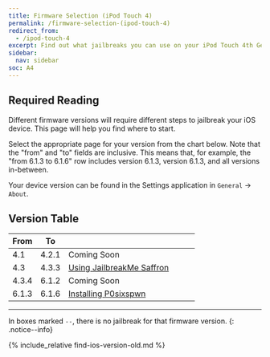 ```yaml
---
title: Firmware Selection (iPod Touch 4)
permalink: /firmware-selection-(ipod-touch-4)
redirect_from:
  - /ipod-touch-4
excerpt: Find out what jailbreaks you can use on your iPod Touch 4th Generation
sidebar:
  nav: sidebar
soc: A4
---
```


## Required Reading

Different firmware versions will require different steps to jailbreak your iOS device. This page will help you find where to start.

Select the appropriate page for your version from the chart below. Note that the "from" and "to" fields are inclusive. This means that, for example, the "from 6.1.3 to 6.1.6" row includes version 6.1.3, version 6.1.3, and all versions in-between.

Your device version can be found in the Settings application in `General` -> `About`.

## Version Table

<table class="version_table">
  <colgroup>
    <col span="1" style="width: 15%;">
    <col span="1" style="width: 15%;">
    <col span="1" style="width: 70%;">
  </colgroup>
  <thead>
    <tr>
      <th>From</th>
      <th>To</th>
      <th></th>
    </tr>
  </thead>
  <tbody>
    <tr>
      <td>4.1</td>
      <td>4.2.1</td>
      <td>Coming Soon</td>
    </tr>
    <tr>
      <td>4.3</td>
      <td>4.3.3</td>
      <td><a href="using-jailbreakme-saffron">Using JailbreakMe Saffron</a></td>
    </tr>
    <tr>
      <td>4.3.4</td>
      <td>6.1.2</td>
      <td>Coming Soon</td>
    </tr>
    <tr>
      <td>6.1.3</td>
      <td>6.1.6</td>
      <td><a href="installing-p0sixspwn">Installing P0sixspwn</a></td>
    </tr>
  </tbody>
</table>

---

In boxes marked `--`, there is no jailbreak for that firmware version.
{: .notice--info}

{% include_relative find-ios-version-old.md %}

